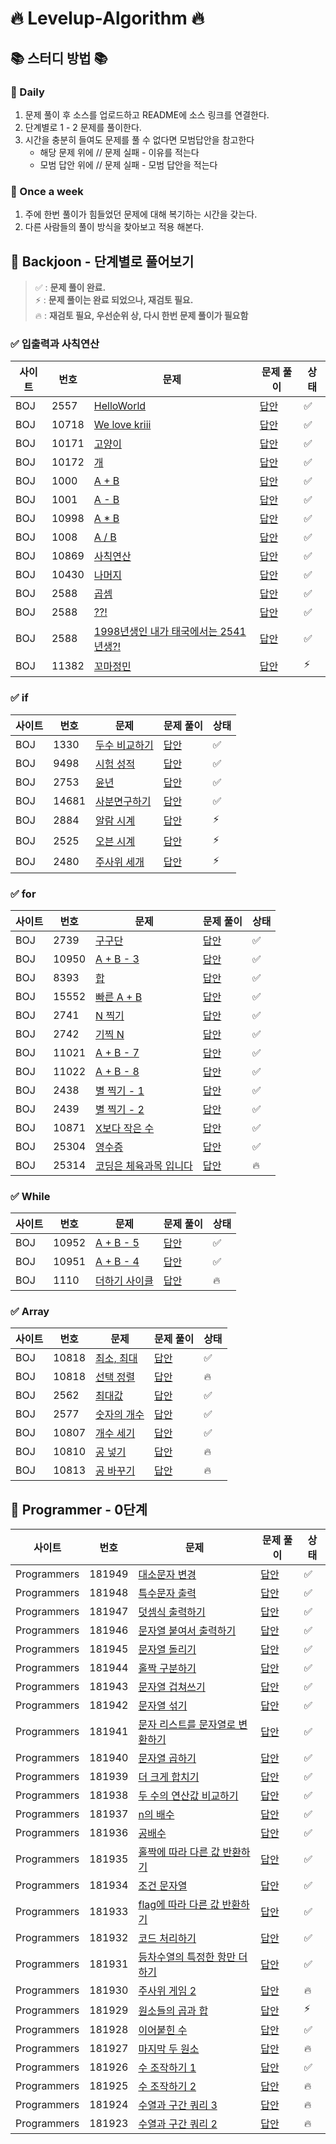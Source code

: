 # 🔥 Levelup-Algorithm 🔥

## 📚 스터디 방법 📚

### 📌 Daily

1. 문제 풀이 후 소스를 업로드하고 README에 소스 링크를 연결한다.
2. 단계별로 1 - 2 문제를 풀이한다.
3. 시간을 충분히 들여도 문제를 풀 수 없다면 모범답안을 참고한다
    - 해당 문제 위에 // 문제 실패 - 이유를 적는다
    - 모범 답안 위에 // 문제 실패 - 모범 답안을 적는다

### 📌 Once a week

1. 주에 한번 풀이가 힘들었던 문제에 대해 복기하는 시간을 갖는다.
2. 다른 사람들의 풀이 방식을 찾아보고 적용 해본다.

## 📄 Backjoon - 단계별로 풀어보기

> ✅ : **문제 풀이 완료.**  
> ⚡ : **문제 풀이는 완료 되었으나, 재검토 필요.**  
> 🔥 : **재검토 필요, 우선순위 상, 다시 한번 문제 풀이가 필요함** 

### ✅ 입출력과 사칙연산

| 사이트 | 번호    | 문제                                                                | 문제 풀이                                                         | 상태 |
|-----|-------|-------------------------------------------------------------------|---------------------------------------------------------------|---|
| BOJ | 2557  | [HelloWorld](https://www.acmicpc.net/problem/2557)                | [답안](./src/com/boj/algorithm/ch01_io/HelloWorld_2557.java)    | ✅ |
| BOJ | 10718 | [We love kriii](https://www.acmicpc.net/problem/10718)            | [답안](./src/com/boj/algorithm/ch01_io/WeLoveArmy_10718.java)   | ✅ |
| BOJ | 10171 | [고양이](https://www.acmicpc.net/problem/10171)                      | [답안](./src/com/boj/algorithm/ch01_io/PrintCat_10171.java)     | ✅ |
| BOJ | 10172 | [개](https://www.acmicpc.net/problem/10172)                        | [답안](./src/com/boj/algorithm/ch01_io/PrintDog_10172.java)     | ✅ |
| BOJ | 1000  | [A + B](https://www.acmicpc.net/problem/1000)                     | [답안](./src/com/boj/algorithm/ch01_io/Plus_1000.java)          | ✅ |
| BOJ | 1001  | [A - B](https://www.acmicpc.net/problem/1001)                     | [답안](./src/com/boj/algorithm/ch01_io/Minus_1001.java)         | ✅ |
| BOJ | 10998 | [A * B](https://www.acmicpc.net/problem/10998)                    | [답안](./src/com/boj/algorithm/ch01_io/MultiPly_10998.java)     | ✅ |
| BOJ | 1008  | [A / B](https://www.acmicpc.net/problem/1008)                     | [답안](./src/com/boj/algorithm/ch01_io/Divide_1008.java)        | ✅ |
| BOJ | 10869 | [사칙연산](https://www.acmicpc.net/problem/10869)                     | [답안](./src/com/boj/algorithm/ch01_io/Calculation_10869.java)  | ✅ |
| BOJ | 10430 | [나머지](https://www.acmicpc.net/problem/10430)                      | [답안](./src/com/boj/algorithm/ch01_io/CalRemain_10430.java)    | ✅ |
| BOJ | 2588  | [곱셈](https://www.acmicpc.net/problem/2588)                        | [답안](./src/com/boj/algorithm/ch01_io/Multiplication_2588.java) | ✅ |
| BOJ | 2588  | [??!](https://www.acmicpc.net/problem/10926)                      | [답안](./src/com/boj/algorithm/ch01_io/Joonas_10926.java)       | ✅ |
| BOJ | 2588  | [1998년생인 내가 태국에서는 2541년생?!](https://www.acmicpc.net/problem/18108) | [답안](./src/com/boj/algorithm/ch01_io/Bulgi_18108.java)        | ✅ |
| BOJ | 11382 | [꼬마정민](https://www.acmicpc.net/problem/11382)                     | [답안](./src/com/boj/algorithm/ch01_io/KidJungMin_11382.java)   | ⚡ |

### ✅ if

| 사이트 | 번호   | 문제                                             | 문제 풀이                                                      | 상태 |
|-----|------|------------------------------------------------|------------------------------------------------------------|---|
| BOJ | 1330 | [두수 비교하기](https://www.acmicpc.net/problem/1330) | [답안](src/com/boj/algorithm/ch02_if/CompareNumber_1330.java) | ✅ |
| BOJ | 9498 | [시험 성적](https://www.acmicpc.net/problem/9498)  | [답안](./src/com/boj/algorithm/ch02_if/TestScore_9498.java)  |  ✅ | 
| BOJ | 2753 | [윤년](https://www.acmicpc.net/problem/2753)     | [답안](./src/com/boj/algorithm/ch02_if/LeapYear_2753.java)   |  ✅ |
| BOJ | 14681 | [사분면구하기](https://www.acmicpc.net/problem/14681) | [답안](./src/com/boj/algorithm/ch02_if/Quadrant_14681.java)  |  ✅ |
| BOJ | 2884 | [알람 시계](https://www.acmicpc.net/problem/2884)  | [답안](./src/com/boj/algorithm/ch02_if/AlarmClock_2884.java) |  ⚡ |
| BOJ | 2525 | [오븐 시계](https://www.acmicpc.net/problem/2525)  | [답안](./src/com/boj/algorithm/ch02_if/OvenClock_2525.java)  |  ⚡ |
| BOJ | 2480 | [주사위 세개](https://www.acmicpc.net/problem/2480) | [답안](./src/com/boj/algorithm/ch02_if/Dice_2480.java)       |  ⚡ |

### ✅ for

| 사이트 | 번호    | 문제                                                    | 문제 풀이                                                             | 상태 |
|-----|-------|-------------------------------------------------------|-------------------------------------------------------------------|---|
| BOJ | 2739  | [구구단](https://www.acmicpc.net/problem/2739)           | [답안](src/com/boj/algorithm/ch03_for/MultiplicationTable_2739.java) | ✅ |
| BOJ | 10950 | [A + B - 3](https://www.acmicpc.net/problem/10950)    | [답안](src/com/boj/algorithm/ch03_for/TestCase_10950.java)          | ✅ |
| BOJ | 8393  | [합](https://www.acmicpc.net/problem/8393)             | [답안](src/com/boj/algorithm/ch03_for/Sum_8393.java)                | ✅ |
| BOJ | 15552 | [빠른 A + B](https://www.acmicpc.net/problem/15552)     | [답안](src/com/boj/algorithm/ch03_for/QuickSum_15552.java)          | ✅ |
| BOJ | 2741  | [N 찍기](https://www.acmicpc.net/problem/2741)          | [답안](src/com/boj/algorithm/ch03_for/PrintN_2741.java)             | ✅ |
| BOJ | 2742  | [기찍 N](https://www.acmicpc.net/problem/2742)          | [답안](src/com/boj/algorithm/ch03_for/PrintReverseN_2742.java)      | ✅ |
| BOJ | 11021 | [A + B - 7](https://www.acmicpc.net/problem/11021)    | [답안](src/com/boj/algorithm/ch03_for/PlusTestCase_11021.java)      | ✅ |
| BOJ | 11022 | [A + B - 8](https://www.acmicpc.net/problem/11022)    | [답안](src/com/boj/algorithm/ch03_for/PlusTestCasePretty_11022.java) | ✅ |
| BOJ | 2438  | [별 찍기 - 1](https://www.acmicpc.net/problem/2438)      | [답안](src/com/boj/algorithm/ch03_for/PrintStar_2438.java)          | ✅ |
| BOJ | 2439  | [별 찍기 - 2](https://www.acmicpc.net/problem/2439)      | [답안](src/com/boj/algorithm/ch03_for/PrintReverseStar_2439.java)   | ✅  |
| BOJ | 10871 | [X보다 작은 수](https://www.acmicpc.net/problem/10871)     | [답안](src/com/boj/algorithm/ch03_for/LessThanA_10871.java)         | ✅ |
| BOJ | 25304 | [영수증](https://www.acmicpc.net/problem/25304)          | [답안](src/com/boj/algorithm/ch03_for/Receipt_25304.java)           | ✅ |
| BOJ | 25314 | [코딩은 체육과목 입니다](https://www.acmicpc.net/problem/25314) | [답안](src/com/boj/algorithm/ch03_for/Nbyte_25314.java)             | 🔥 |

### ✅ While

| 사이트 | 번호    | 문제                                                | 문제 풀이                                                            | 상태  |
|-----|-------|---------------------------------------------------|------------------------------------------------------------------|-----|
| BOJ | 10952 | [A + B - 5](https://www.acmicpc.net/problem/10952) | [답안](src/com/boj/algorithm/ch04_while/TestCasePlusAB_10952.java) | ✅   |
| BOJ | 10951 | [A + B - 4](https://www.acmicpc.net/problem/10951) | [답안](src/com/boj/algorithm/ch04_while/TestCasePlusAB_10951.java) | ✅   |
| BOJ | 1110 | [더하기 사이클](https://www.acmicpc.net/problem/1110)   | [답안](src/com/boj/algorithm/ch04_while/PlusCycle_1110.java) | 🔥  |

### ✅ Array

| 사이트 | 번호    | 문제                                             | 문제 풀이                                                          | 상태 |
|-----|-------|------------------------------------------------|----------------------------------------------------------------|---|
| BOJ | 10818 | [최소, 최대](https://www.acmicpc.net/problem/10818) | [답안](src/com/boj/algorithm/ch05_array/MinAndMax_10818.java)    |  ✅ |
| BOJ | 10818 | [선택 정렬](https://www.acmicpc.net/problem/10818) | [답안](src/com/boj/algorithm/ch05_array/SelectionSort_10818.java) |  🔥 |
| BOJ | 2562  | [최대값](https://www.acmicpc.net/problem/2562)    | [답안](src/com/boj/algorithm/ch05_array/Max_2562.java)           | ✅ |
| BOJ | 2577  | [숫자의 개수](https://www.acmicpc.net/problem/2577) | [답안](src/com/boj/algorithm/ch05_array/CountNum_2577.java)      | ✅ |
| BOJ | 10807 | [개수 세기](https://www.acmicpc.net/problem/10807) | [답안](src/com/boj/algorithm/ch05_array/CountNumArr_10807.java)  | ✅ |
| BOJ | 10810 | [공 넣기](https://www.acmicpc.net/problem/10810)  | [답안](src/com/boj/algorithm/ch05_array/EnterBall_10810.java)    | 🔥 |
| BOJ | 10813 | [공 바꾸기](https://www.acmicpc.net/problem/10813) | [답안](src/com/boj/algorithm/ch05_array/ChangeBall_10813.java)   | 🔥 |

## 📄 Programmer - 0단계

| 사이트          | 번호     | 문제                                                                                                  | 문제 풀이                                                 | 상태 |
|--------------|--------|-----------------------------------------------------------------------------------------------------|-------------------------------------------------------|--|
| Programmers  | 181949 | [대소문자 변경](https://school.programmers.co.kr/learn/courses/30/lessons/181949)                         | [답안](src/com/programmers/algorithm/lv00/_181949.java) | ✅ |
| Programmers  | 181948 | [특수문자 출력](https://school.programmers.co.kr/learn/courses/30/lessons/181948)                         | [답안](src/com/programmers/algorithm/lv00/_181948.java) |  ✅ | 
| Programmers  | 181947 | [덧셈식 출력하기](https://school.programmers.co.kr/learn/courses/30/lessons/181947)                        | [답안](src/com/programmers/algorithm/lv00/_181947.java) |  ✅ |
| Programmers  | 181946 | [문자열 붙여서 출력하기](https://school.programmers.co.kr/learn/courses/30/lessons/181946)                    | [답안](src/com/programmers/algorithm/lv00/_181946.java) |  ✅ |
| Programmers  | 181945 | [문자열 돌리기](https://school.programmers.co.kr/learn/courses/30/lessons/181945)                         | [답안](src/com/programmers/algorithm/lv00/_181945.java) | ✅ |
| Programmers  | 181944 | [홀짝 구분하기](https://school.programmers.co.kr/learn/courses/30/lessons/181944)                         | [답안](src/com/programmers/algorithm/lv00/_181945.java) | ✅ |
| Programmers  | 181943 | [문자열 겁쳐쓰기](https://school.programmers.co.kr/learn/courses/30/lessons/181943)                        | [답안](src/com/programmers/algorithm/lv00/_181943.java) | ✅ |
| Programmers  | 181942 | [문자열 섞기](https://school.programmers.co.kr/learn/courses/30/lessons/181942?language=java)            | [답안](src/com/programmers/algorithm/lv00/_181942.java) | ✅ |
| Programmers  | 181941 | [문자 리스트를 문자열로 변환하기](https://school.programmers.co.kr/learn/courses/30/lessons/181941?language=java) | [답안](src/com/programmers/algorithm/lv00/_181941.java) | ✅ |
| Programmers  | 181940 | [문자열 곱하기](https://school.programmers.co.kr/learn/courses/30/lessons/181940)                         | [답안](src/com/programmers/algorithm/lv00/_181940.java) | ✅ |
| Programmers  | 181939 | [더 크게 합치기](https://school.programmers.co.kr/learn/courses/30/lessons/181939)                        | [답안](src/com/programmers/algorithm/lv00/_181939.java) | ✅ |
| Programmers  | 181938 | [두 수의 연산값 비교하기](https://school.programmers.co.kr/learn/courses/30/lessons/181938)                   | [답안](src/com/programmers/algorithm/lv00/_181938.java) | ✅ |
| Programmers  | 181937 | [n의 배수](https://school.programmers.co.kr/learn/courses/30/lessons/181937)                           | [답안](src/com/programmers/algorithm/lv00/_181937.java) | ✅ |
| Programmers  | 181936 | [공배수](https://school.programmers.co.kr/learn/courses/30/lessons/181936)                             | [답안](src/com/programmers/algorithm/lv00/_181936.java) | ✅ |
| Programmers  | 181935 | [홀짝에 따라 다른 값 반환하기](https://school.programmers.co.kr/learn/courses/30/lessons/181935)                | [답안](src/com/programmers/algorithm/lv00/_181935.java) | ✅ |
| Programmers  | 181934 | [조건 문자열](https://school.programmers.co.kr/learn/courses/30/lessons/181934)                          | [답안](src/com/programmers/algorithm/lv00/_181934.java) | ✅ |
| Programmers  | 181933 | [flag에 따라 다른 값 반환하기](https://school.programmers.co.kr/learn/courses/30/lessons/181933)              | [답안](src/com/programmers/algorithm/lv00/_181933.java) | ✅ |
| Programmers  | 181932 | [코드 처리하기](https://school.programmers.co.kr/learn/courses/30/lessons/181932)                         | [답안](src/com/programmers/algorithm/lv00/_181932.java) | ✅ |
| Programmers  | 181931 | [등차수열의 특정한 항만 더하기](https://school.programmers.co.kr/learn/courses/30/lessons/181931)                | [답안](src/com/programmers/algorithm/lv00/_181931.java) | ✅ |
| Programmers  | 181930 | [주사위 게임 2](https://school.programmers.co.kr/learn/courses/30/lessons/181930)                        | [답안](src/com/programmers/algorithm/lv00/_181930.java) | 🔥 |
| Programmers  | 181929 | [원소들의 곱과 합](https://school.programmers.co.kr/learn/courses/30/lessons/181929)                       | [답안](src/com/programmers/algorithm/lv00/_181929.java) | ⚡ |
| Programmers  | 181928 | [이어붙힌 수](https://school.programmers.co.kr/learn/courses/30/lessons/181928)                          | [답안](src/com/programmers/algorithm/lv00/_181928.java) | ✅ |
| Programmers  | 181927 | [마지막 두 원소](https://school.programmers.co.kr/learn/courses/30/lessons/181927)                        | [답안](src/com/programmers/algorithm/lv00/_181927.java) | 🔥 |
| Programmers  | 181926 | [수 조작하기 1](https://school.programmers.co.kr/learn/courses/30/lessons/181926)                        | [답안](src/com/programmers/algorithm/lv00/_181926.java) | ✅ |
| Programmers  | 181925 | [수 조작하기 2](https://school.programmers.co.kr/learn/courses/30/lessons/181925)                        | [답안](src/com/programmers/algorithm/lv00/_181925.java) | 🔥 |
| Programmers  | 181924 | [수열과 구간 쿼리 3](https://school.programmers.co.kr/learn/courses/30/lessons/181924)                     | [답안](src/com/programmers/algorithm/lv00/_181924.java) | 🔥 |
| Programmers  | 181923 | [수열과 구간 쿼리 2](https://school.programmers.co.kr/learn/courses/30/lessons/181923)                     | [답안](src/com/programmers/algorithm/lv00/_181923.java) | 🔥 |
